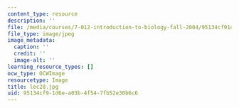 ```yaml
---
content_type: resource
description: ''
file: /media/courses/7-012-introduction-to-biology-fall-2004/95134cf91d6ea03b4f547fb52e30b6c6_lec28.jpg
file_type: image/jpeg
image_metadata:
  caption: ''
  credit: ''
  image-alt: ''
learning_resource_types: []
ocw_type: OCWImage
resourcetype: Image
title: lec28.jpg
uid: 95134cf9-1d6e-a03b-4f54-7fb52e30b6c6
---
```

